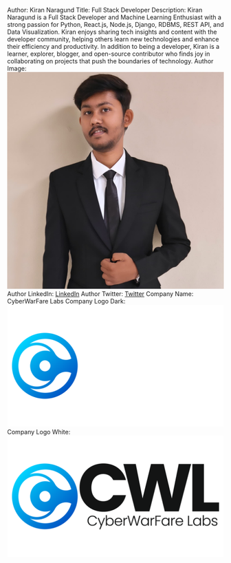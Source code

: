 Author: Kiran Naragund
Title: Full Stack Developer
Description: Kiran Naragund is a Full Stack Developer and Machine Learning Enthusiast with a strong passion for Python, React.js, Node.js, Django, RDBMS, REST API, and Data Visualization. Kiran enjoys sharing tech insights and content with the developer community, helping others learn new technologies and enhance their efficiency and productivity. In addition to being a developer, Kiran is a learner, explorer, blogger, and open-source contributor who finds joy in collaborating on projects that push the boundaries of technology.
Author Image: ![kiran-naragund](./assets/kiran-naragund.jpg)
Author LinkedIn: [LinkedIn](https://www.linkedin.com/in/kiran-a-n)
Author Twitter: [Twitter](https://twitter.com/kiran__a__n)
Company Name: CyberWarFare Labs
Company Logo Dark: ![company-logo dark](./assets/kiran-naragund-company-dark.png)
Company Logo White: ![company-logo white](./assets/kiran-naragund-company-white.png)